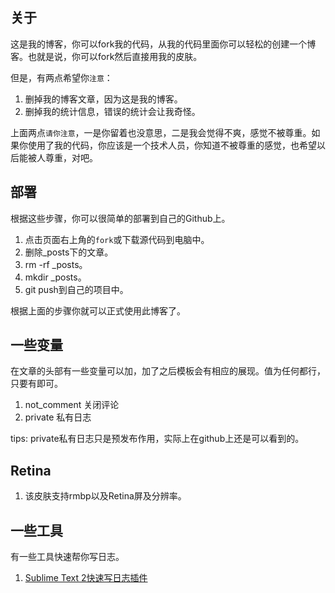 ## 关于 ##

这是我的博客，你可以fork我的代码，从我的代码里面你可以轻松的创建一个博客。也就是说，你可以fork然后直接用我的皮肤。

但是，有两点希望你`注意`：

1. 删掉我的博客文章，因为这是我的博客。
2. 删掉我的统计信息，错误的统计会让我奇怪。

上面两点`请你注意`，一是你留着也没意思，二是我会觉得不爽，感觉不被尊重。如果你使用了我的代码，你应该是一个技术人员，你知道不被尊重的感觉，也希望以后能被人尊重，对吧。

## 部署 ##

根据这些步骤，你可以很简单的部署到自己的Github上。

1. 点击页面右上角的`fork`或下载源代码到电脑中。
2. 删除_posts下的文章。
3. rm -rf _posts。
4. mkdir _posts。
5. git push到自己的项目中。

根据上面的步骤你就可以正式使用此博客了。

## 一些变量 ##

在文章的头部有一些变量可以加，加了之后模板会有相应的展现。值为任何都行，只要有即可。

1. not_comment 关闭评论
2. private 私有日志

tips: private私有日志只是预发布作用，实际上在github上还是可以看到的。

## Retina ##

1. 该皮肤支持rmbp以及Retina屏及分辨率。

## 一些工具 ##

有一些工具快速帮你写日志。

1. [Sublime Text 2快速写日志插件](https://github.com/GuoJing/SublimeText2Plugins/blob/master/Jkblogger.py)
